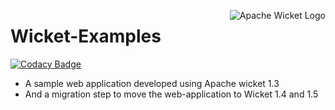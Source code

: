 <img src="https://www.small-improvements.com/wp-content/uploads/2016/10/logo-wicket2.png"
     alt="Apache Wicket Logo"
     style="float: right; margin-left: 10px;" 
     align="right"/>


# Wicket-Examples
[![Codacy Badge](https://api.codacy.com/project/badge/Grade/c0b08aa4873c4433a69f78ea053d7420)](https://app.codacy.com/app/Vignesh-Durairaj/Wicket-Examples?utm_source=github.com&utm_medium=referral&utm_content=Vignesh-Durairaj/Wicket-Examples&utm_campaign=Badge_Grade_Dashboard)

* A sample web application developed using Apache wicket 1.3 
* And a migration step to move the web-application to Wicket 1.4 and 1.5
